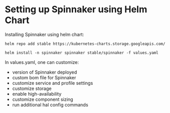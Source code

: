 # Setting up Spinnaker using Helm Chart

Installing Spinnaker using helm chart:

```
helm repo add stable https://kubernetes-charts.storage.googleapis.com/

helm install -n spinnaker spinnaker stable/spinnaker -f values.yaml
```

In values.yaml, one can customize:

- version of Spinnaker deployed
- custom bom file for Spinnaker
- customize service and profile settings
- customize storage
- enable high-availability
- customize component sizing
- run additional hal config commands
